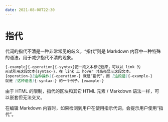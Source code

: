 ```yaml
---
date: 2021-08-08T22:30
---
```


# 指代

代词的指代不清是一种非常常见的歧义，“指代”则是 Markdown 内容中一种特殊的语法，用于减少指代不清的现象。

```Markdown
{-example}{-operation}{-syntax}把一段文本标记起来，可以以 link 的
形式引用这段文本{syntax-}，在 link 上 hover 时高亮显示这段文本。
{operation-}[这种操作]{-operation-} 就是“指代”，而 [这段话]{-example-}
就是 [这种语法]{-syntax-} 的一个例子。{example-}
```

由于 HTML 的限制，指代的区块和其它 HTML 元素 / Markdown 语法一样，可以嵌套但无法交叉。

在编辑 Markdown 内容时，如果检测到用户在使用指示代词，会提示用户使用“指代”。
